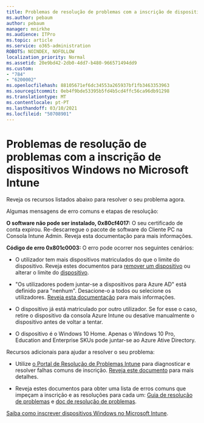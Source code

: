 ```yaml
---
title: Problemas de resolução de problemas com a inscrição de dispositivos Windows no Microsoft Intune
ms.author: pebaum
author: pebaum
manager: mnirkhe
ms.audience: ITPro
ms.topic: article
ms.service: o365-administration
ROBOTS: NOINDEX, NOFOLLOW
localization_priority: Normal
ms.assetid: 20e9bd42-2db0-4dd7-b480-966571494dd9
ms.custom:
- "784"
- "6200002"
ms.openlocfilehash: 88105671ef6dc34553a265937bf1fb3463353963
ms.sourcegitcommit: 0eb4f9bde53395b5fd4b5cd4ffc56ca96db91298
ms.translationtype: MT
ms.contentlocale: pt-PT
ms.lasthandoff: 03/10/2021
ms.locfileid: "50708901"
---
```

# <a name="troubleshoot-issues-with-enrolling-windows-devices-in-microsoft-intune"></a>Problemas de resolução de problemas com a inscrição de dispositivos Windows no Microsoft Intune

Reveja os recursos listados abaixo para resolver o seu problema agora.
  
Algumas mensagens de erro comuns e etapas de resolução:
  
 **O software não pode ser instalado, 0x80cf4017:** O seu certificado de conta expirou. Re-descarregue o pacote de software do Cliente PC na Consola Intune Admin. Reveja esta documentação para mais informações.
  
 **Código de erro 0x801c0003:** O erro pode ocorrer nos seguintes cenários:
  
-  O utilizador tem mais dispositivos matriculados do que o limite do dispositivo. Reveja estes documentos para [remover um dispositivo](https://docs.microsoft.com/intune/devices-wipe) ou alterar o limite do [dispositivo](https://docs.microsoft.com/intune/enrollment-restrictions-set#set-device-limit-restrictions).

-  "Os utilizadores podem juntar-se a dispositivos para Azure AD" está definido para "nenhum". Desacione-o a todos ou selecione os utilizadores. [Reveja esta documentação](https://docs.microsoft.com/azure/active-directory/device-management-azure-portal#configure-device-settings) para mais informações.

-  O dispositivo já está matriculado por outro utilizador. Se for esse o caso, retire o dispositivo da consola Azure Intune ou desative manualmente o dispositivo antes de voltar a tentar.

-  O dispositivo é o Windows 10 Home. Apenas o Windows 10 Pro, Education and Enterprise SKUs pode juntar-se ao Azure Ative Directory.

Recursos adicionais para ajudar a resolver o seu problema:
  
-  Utilize [o Portal de Resolução de Problemas Intune](https://devicemanagement.microsoft.com/#blade/Microsoft_Intune_DeviceSettings/TroubleshootBlade) para diagnosticar e resolver falhas comuns de inscrição. [Reveja este documento](https://docs.microsoft.com/intune/help-desk-operators) para mais detalhes.

-  Reveja estes documentos para obter uma lista de erros comuns que impeçam a inscrição e as resoluções para cada um: [Guia de resolução de problemas](https://support.microsoft.com/help/4089533/troubleshooting-windows-device-enrollment-problems-in-microsoft-intune) e [doc de resolução de problemas](https://docs.microsoft.com/troubleshoot/mem/intune/troubleshoot-device-enrollment-in-intune).

[Saiba como inscrever dispositivos Windows no Microsoft Intune](https://docs.microsoft.com/intune/windows-enroll).
